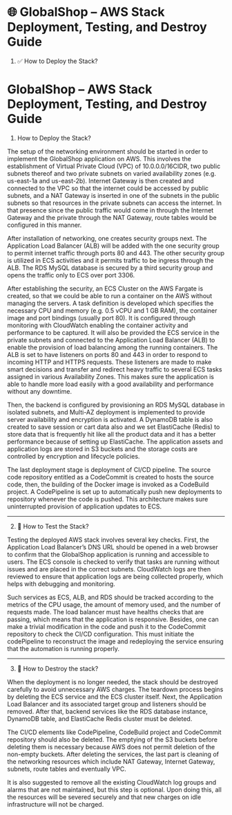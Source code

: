 # 🌐 GlobalShop – AWS Stack Deployment, Testing, and Destroy Guide

1) ✅ How to Deploy the Stack?
# GlobalShop – AWS Stack Deployment, Testing, and Destroy Guide
1) How to Deploy the Stack?
   
The setup of the networking environment should be started in order to implement the GlobalShop application on AWS. This involves the establishment of Virtual Private Cloud (VPC) of 10.0.0.0/16CIDR, two public subnets thereof and two private subnets on varied availability zones (e.g. us-east-1a and us-east-2b). Internet Gateway is then created and connected to the VPC so that the internet could be accessed by public subnets, and a NAT Gateway is inserted in one of the subnets in the public subnets so that resources in the private subnets can access the internet. In that presence since the public traffic would come in through the Internet Gateway and the private through the NAT Gateway, route tables would be configured in this manner.

After installation of networking, one creates security groups next. The Application Load Balancer (ALB) will be added with the one security group to permit internet traffic through ports 80 and 443. The other security group is utilized in ECS activities and it permits traffic to be ingress through the ALB. The RDS MySQL database is secured by a third security group and opens the traffic only to ECS over port 3306.

After establishing the security, an ECS Cluster on the AWS Fargate is created, so that we could be able to run a container on the AWS without managing the servers. A task definition is developed which specifies the necessary CPU and memory (e.g. 0.5 vCPU and 1 GB RAM), the container image and port bindings (usually port 80). It is configured through monitoring with CloudWatch enabling the container activity and performance to be captured. It will also be provided the ECS service in the private subnets and connected to the Application Load Balancer (ALB) to enable the provision of load balancing among the running containers. The ALB is set to have listeners on ports 80 and 443 in order to respond to incoming HTTP and HTTPS requests. These listeners are made to make smart decisions and transfer and redirect heavy traffic to several ECS tasks assigned in various Availability Zones. This makes sure the application is able to handle more load easily with a good availability and performance without any downtime.

Then, the backend is configured by provisioning an RDS MySQL database in isolated subnets, and Multi-AZ deployment is implemented to provide server availability and encryption is activated. A DynamoDB table is also created to save session or cart data also and we set ElastiCache (Redis) to store data that is frequently hit like all the product data and it has a better performance because of setting up ElastiCache. The application assets and application logs are stored in S3 buckets and the storage costs are controlled by encryption and lifecycle policies.

The last deployment stage is deployment of CI/CD pipeline. The source code repository entitled as a CodeCommit is created to hosts the source code, then, the building of the Docker image is invoked as a CodeBuild project. A CodePipeline is set up to automatically push new deployments to repository whenever the code is pushed. This architecture makes sure uninterrupted provision of application updates to ECS.

---

2) 🧪 How to Test the Stack?

Testing the deployed AWS stack involves several key checks. First, the Application Load Balancer’s DNS URL should be opened in a web browser to confirm that the GlobalShop application is running and accessible to users. The ECS console is checked to verify that tasks are running without issues and are placed in the correct subnets. CloudWatch logs are then reviewed to ensure that application logs are being collected properly, which helps with debugging and monitoring.

Such services as ECS, ALB, and RDS should be tracked according to the metrics of the CPU usage, the amount of memory used, and the number of requests made. The load balancer must have healths checks that are passing, which means that the application is responsive. Besides, one can make a trivial modification in the code and push it to the CodeCommit repository to check the CI/CD configuration. This must initiate the codePipeline to reconstruct the image and redeploying the service ensuring that the automation is running properly.

---
3) 🧹 How to Destroy the stack?

When the deployment is no longer needed, the stack should be destroyed carefully to avoid unnecessary AWS charges. The teardown process begins by deleting the ECS service and the ECS cluster itself. Next, the Application Load Balancer and its associated target group and listeners should be removed. After that, backend services like the RDS database instance, DynamoDB table, and ElastiCache Redis cluster must be deleted.

The CI/CD elements like CodePipeline, CodeBuild project and CodeCommit repository should also be deleted. The emptying of the S3 buckets before deleting them is necessary because AWS does not permit deletion of the non-empty buckets. After deleting the services, the last part is cleaning of the networking resources which include NAT Gateway, Internet Gateway, subnets, route tables and eventually VPC.

It is also suggested to remove all the existing CloudWatch log groups and alarms that are not maintained, but this step is optional. Upon doing this, all the resources will be severed securely and that new charges on idle infrastructure will not be charged.
